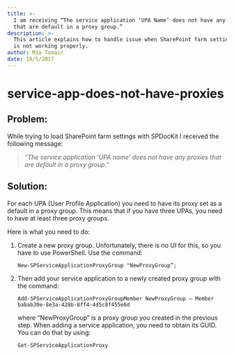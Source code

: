 ```yaml
---
title: >-
  I am receiving “The service application ‘UPA Name’ does not have any proxies
  that are default in a proxy group.”
description: >-
  This article explains how to handle issue when SharePoint farm settings load
  is not working properly.
author: Mia Tomaić
date: 18/5/2017
---
```


# service-app-does-not-have-proxies

## Problem:

While trying to load SharePoint farm settings with SPDocKit I received the following message:

> _“The service application ‘UPA name’ does not have any proxies that are default in a proxy group.”_

## Solution:

For each UPA \(User Profile Application\) you need to have its proxy set as a default in a proxy group. This means that if you have three UPAs, you need to have at least three proxy groups.

Here is what you need to do:

1. Create a new proxy group. Unfortunately, there is no UI for this, so you have to use PowerShell. Use the command:

   ```text
   New-SPServiceApplicationProxyGroup "NewProxyGroup”;
   ```

2. Then add your service application to a newly created proxy group with the command:

   ```text
   Add-SPServiceApplicationProxyGroupMember NewProxyGroup – Member babab30e-8e3a-428b-8ff4-4d5c8f455e6d
   ```

   where “NewProxyGroup” is a proxy group you created in the previous step. When adding a service application, you need to obtain its GUID. You can do that by using:

   ```text
   Get‐SPServiceApplicationProxy
   ```

